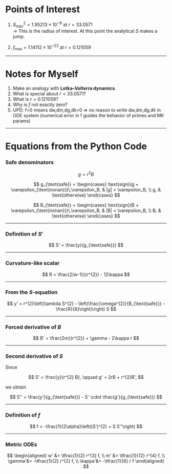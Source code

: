 # Points of Interest

1. $S^2_{\text{max}} = 1.95213 \times 10^{-8}$ at $r = 33.0571$  
   → This is the radius of interest. At this point the analytical $S$ makes a jump.  

2. $f_{\text{max}} = 1.14112 \times 10^{-23}$ at $r = 0.121059$

---

# Notes for Myself

1. Make an analogy with **Lotka–Volterra dynamics**.  
2. What is special about $r = 33.0571$?  
3. What is $r = 0.121059$?  
4. Why is $f$ not exactly zero?
5. UPD: f=0 means dw,dm,dg,dk=0 => no reason to write dw,dm,dg,dk in ODE system (numerical error in f guides the behavior of primes and MK params)

---

# Equations from the Python Code

### Safe denominators

$$
g = r^{2} B
$$

$$
g_{\text{safe}} =
\begin{cases}
  \text{sign}(g + \varepsilon_{\text{nonan}})\,\varepsilon_B, & |g| < \varepsilon_B, \\
  g, & \text{otherwise}
\end{cases}
$$

$$
B_{\text{safe}} =
\begin{cases}
  \text{sign}(B + \varepsilon_{\text{nonan}})\,\varepsilon_B, & |B| < \varepsilon_B, \\
  B, & \text{otherwise}
\end{cases}
$$

---

### Definition of $S'$

$$
S' = \frac{y}{g_{\text{safe}}}
$$

---

### Curvature-like scalar

$$
R = \frac{2(w-1)}{r^{2}} - 12\kappa
$$

---

### From the $S$-equation

$$
y' = r^{2}\left(\lambda S^{2} - \left(\frac{\omega^{2}}{B_{\text{safe}}} - \frac{R}{6}\right)\right) S
$$

---

### Forced derivative of $B$

$$
B' = \frac{2m}{r^{2}} + \gamma - 2\kappa r
$$

---

### Second derivative of $S$

Since

$$
S' = \frac{y}{r^{2} B}, \qquad g' = 2rB + r^{2}B',
$$

we obtain

$$
S'' = \frac{y'}{g_{\text{safe}}} - S' \cdot \frac{g'}{g_{\text{safe}}}
$$

---

### Definition of $f$

$$
f = -\frac{1}{2\alpha}\left((S')^{2} + S S''\right)
$$

---

### Metric ODEs

$$
\begin{aligned}
w'     &= \tfrac{1}{2} r^{3} f, \\
m'     &= \tfrac{1}{12} r^{4} f, \\
\gamma'&= -\tfrac{1}{2} r^{2} f, \\
\kappa'&= -\tfrac{1}{6} r f
\end{aligned}
$$
